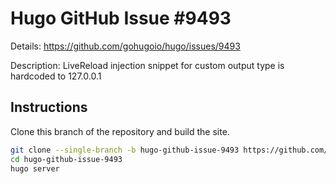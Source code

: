 # Hugo GitHub Issue #9493

Details: <https://github.com/gohugoio/hugo/issues/9493>

Description: LiveReload injection snippet for custom output type is hardcoded to 127.0.0.1

## Instructions

Clone this branch of the repository and build the site.

```bash
git clone --single-branch -b hugo-github-issue-9493 https://github.com/jmooring/hugo-testing hugo-github-issue-9493
cd hugo-github-issue-9493
hugo server
```

